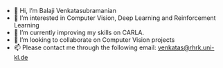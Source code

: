 - 👋 Hi, I’m Balaji Venkatasubramanian
- 👀 I’m interested in Computer Vision, Deep Learning and Reinforcement Learning
- 🌱 I’m currently improving my skills on CARLA.
- 💞️ I’m looking to collaborate on Computer Vision projects
- 📫 Please contact me through the following email: venkatas@rhrk.uni-kl.de

<!---
balaji36918/balaji36918 is a ✨ special ✨ repository because its `README.md` (this file) appears on your GitHub profile.
You can click the Preview link to take a look at your changes.
--->
